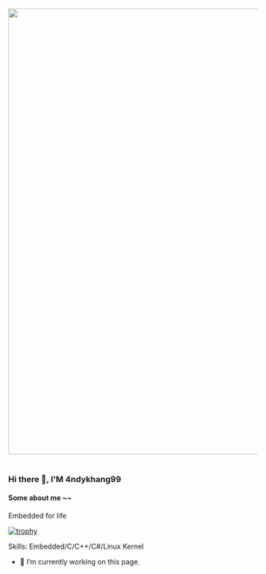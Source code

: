 ###

<img src="https://user-images.githubusercontent.com/74038190/213910845-af37a709-8995-40d6-be59-724526e3c3d7.gif" width="900">
<br><br>

### Hi there 👋, I'M 4ndykhang99
#### Some about me ~~
Embedded for life

[![trophy](https://github-profile-trophy.vercel.app/?username=4ndykhang99)](https://github.com/ryo-ma/github-profile-trophy)



Skills: Embedded/C/C++/C#/Linux Kernel

- 🔭 I’m currently working on this page. 




